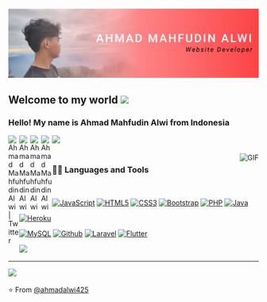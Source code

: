 ![Web-developer](https://github.com/ahmadalwi425/ahmadalwi425/blob/main/img/banneralwi-01.png?raw=true)
    
## Welcome to my world <img src="https://github.com/TheDudeThatCode/TheDudeThatCode/blob/master/Assets/Earth.gif" width="24px">

### Hello! My name is Ahmad Mahfudin Alwi from Indonesia
<a href="https://github.com/ahmadalwi425">
  <img src="https://komarev.com/ghpvc/?username=ahmadalwi425&style=flat-square" />
</a>

<!-- ### Portfolio: https://ahmadalwi425.github.io -->

<a href="https://twitter.com/ahmadalwi_46">
  <img align="left" alt="Ahmad Mahfudin Alwi | Twitter" width="22px" src="https://cdn.jsdelivr.net/npm/simple-icons@v3/icons/twitter.svg" />
</a>
<a href="https://www.linkedin.com/in/ahmad-mahfudin-alwi-1a6b45119/">
  <img align="left" alt="Ahmad Mahfudin Alwi" width="22px" src="https://cdn.jsdelivr.net/npm/simple-icons@v3/icons/linkedin.svg" />
</a>
<a href="https://www.facebook.com/ahmadmahfudin.alwi">
  <img align="left" alt="Ahmad Mahfudin Alwi" width="22px" src="https://cdn.jsdelivr.net/npm/simple-icons@v3/icons/facebook.svg" />
</a>
<a href="https://www.instagram.com/ahmad_alwi425">
  <img align="left" alt="Ahmad Mahfudin Alwi" width="22px" src="https://cdn.jsdelivr.net/npm/simple-icons@v3/icons/instagram.svg" />
</a>

<br />
<br />

  <img align="right" alt="GIF" src="https://media.giphy.com/media/836HiJc7pgzy8iNXCn/giphy.gif" />
  
### 👨‍💻 Languages and Tools

<br />

[![JavaScript](https://img.shields.io/badge/JavaScript-323330?style=for-the-badge&logo=javascript&logoColor=F7DF1E)](https://github.com/ahmadalwi425) 
[![HTML5](https://img.shields.io/badge/HTML5-E34F26?style=for-the-badge&logo=html5&logoColor=white)](https://github.com/ahmadalwi425) 
[![CSS3](https://img.shields.io/badge/CSS3-1572B6?style=for-the-badge&logo=css3&logoColor=white)](https://github.com/ahmadalwi425) 
[![Bootstrap](https://img.shields.io/badge/Bootstrap-563D7C?style=for-the-badge&logo=bootstrap&logoColor=white)](https://github.com/ahmadalwi425) 
[![PHP](https://img.shields.io/badge/PHP-777BB4?style=for-the-badge&logo=php&logoColor=white)](https://github.com/ahmadalwi425) 
[![Java](https://img.shields.io/badge/Java-ED8B00?style=for-the-badge&logo=java&logoColor=white)](https://github.com/ahmadalwi425) 


[![Heroku](https://img.shields.io/badge/Heroku-430098?style=for-the-badge&logo=heroku&logoColor=white)](https://github.com/ahmadalwi425) 


[![MySQL](https://img.shields.io/badge/MySQL-00000F?style=for-the-badge&logo=mysql&logoColor=white)](https://github.com/ahmadalwi425)
[![Github](https://img.shields.io/badge/GitHub-100000?style=for-the-badge&logo=github&logoColor=white)](https://github.com/ahmadalwi425) 
[![Laravel](https://img.shields.io/badge/Laravel-FF2D20?style=for-the-badge&logo=laravel&logoColor=white)](https://github.com/ahmadalwi425) 
[![Flutter](https://img.shields.io/badge/Flutter-02569B?style=for-the-badge&logo=flutter&logoColor=white)](https://github.com/ahmadalwi425) 


<a href="https://github.com/ahmadalwi425">
  <img src="https://github-readme-stats.vercel.app/api?username=ahmadalwi425&show_icons=true&hide_border=true" />
</a>

---

<a href="https://github.com/ahmadalwi425">
  <img src="https://github-readme-stats.vercel.app/api/top-langs/?username=ahmadalwi425&layout=compact" />
</a>



⭐️ From [@ahmadalwi425](https://github.com/ahmadalwi425)

<!--
**ahmadalwi425/ahmadalwi425** is a ✨ _special_ ✨ repository because its `README.md` (this file) appears on your GitHub profile.

Here are some ideas to get you started:

- 🔭 I’m currently working on ...
- 🌱 I’m currently learning ...
- 👯 I’m looking to collaborate on ...
- 🤔 I’m looking for help with ...
- 💬 Ask me about ...
- 📫 How to reach me: ...
- 😄 Pronouns: ...
- ⚡ Fun fact: ...
-->
